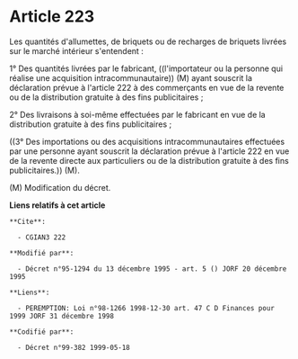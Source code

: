# Article 223

Les quantités d'allumettes, de briquets ou de recharges de briquets livrées sur le marché intérieur s'entendent :

1° Des quantités livrées par le fabricant, ((l'importateur ou la personne qui réalise une acquisition intracommunautaire))
(M) ayant souscrit la déclaration prévue à l'article 222 à des commerçants en vue de la revente ou de la distribution
gratuite à des fins publicitaires ;

2° Des livraisons à soi-même effectuées par le fabricant en vue de la distribution gratuite à des fins publicitaires ;

((3° Des importations ou des acquisitions intracommunautaires effectuées par une personne ayant souscrit la déclaration
prévue à l'article 222 en vue de la revente directe aux particuliers ou de la distribution gratuite à des fins
publicitaires.)) (M).

(M) Modification du décret.

**Liens relatifs à cet article**

	**Cite**:

	  - CGIAN3 222

	**Modifié par**:

	  - Décret n°95-1294 du 13 décembre 1995 - art. 5 () JORF 20 décembre 1995

	**Liens**:

	  - PEREMPTION: Loi n°98-1266 1998-12-30 art. 47 C D Finances pour 1999 JORF 31 décembre 1998

	**Codifié par**:

	  - Décret n°99-382 1999-05-18
